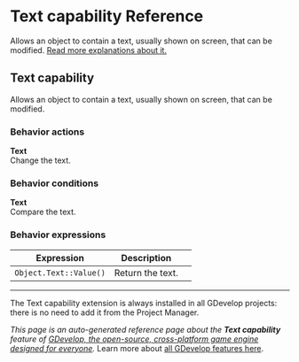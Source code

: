 # Text capability Reference

Allows an object to contain a text, usually shown on screen, that can be modified. [Read more explanations about it.](/gdevelop5/objects)



## Text capability 

Allows an object to contain a text, usually shown on screen, that can be modified. 

### Behavior actions

**Text**  
Change the text.

### Behavior conditions

**Text**  
Compare the text.

### Behavior expressions

| Expression | Description |  |
|-----|-----|-----|
| `Object.Text::Value()` | Return the text. ||


---

The Text capability extension is always installed in all GDevelop projects: there is no need to add it from the Project Manager.

*This page is an auto-generated reference page about the **Text capability** feature of [GDevelop, the open-source, cross-platform game engine designed for everyone](https://gdevelop.io/).* Learn more about [all GDevelop features here](/gdevelop5/all-features).